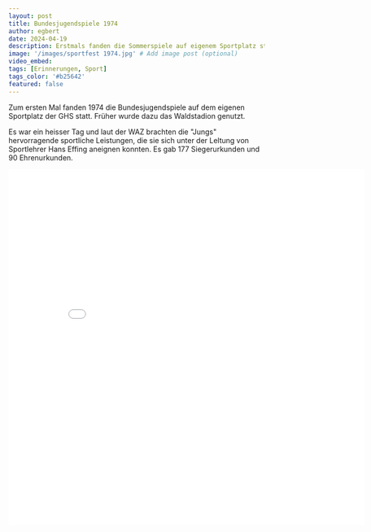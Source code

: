 ```yaml
---
layout: post
title: Bundesjugendspiele 1974
author: egbert
date: 2024-04-19
description: Erstmals fanden die Sommerspiele auf eigenem Sportplatz statt
image: '/images/sportfest 1974.jpg' # Add image post (optional)
video_embed:
tags: [Erinnerungen, Sport]
tags_color: '#b25642'
featured: false
---
```


Zum ersten Mal fanden 1974 die Bundesjugendspiele auf dem eigenen Sportplatz der GHS statt. Früher wurde dazu das Waldstadion genutzt.

Es war ein heisser Tag und laut der WAZ brachten die "Jungs" hervorragende sportliche Leistungen, die sie sich unter der Leltung von Sportlehrer Hans Effing aneignen konnten. Es gab 177 Siegerurkun­den und 90 Ehrenurkunden.

<embed src="/images/gerhart-hauptmann-sport.pdf" type="application/pdf" width="700px" height="700px">


